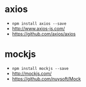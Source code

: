 # axios

- `npm install axios --save`
- http://www.axios-js.com/
- https://github.com/axios/axios

# mockjs

- `npm install mockjs --save`
- http://mockjs.com/
- https://github.com/nuysoft/Mock
